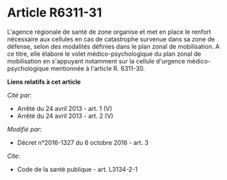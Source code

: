 # Article R6311-31

L'agence régionale de santé de zone organise et met en place le renfort nécessaire aux cellules en cas de catastrophe
survenue dans sa zone de défense, selon des modalités définies dans le plan zonal de mobilisation. A ce titre, elle élabore
le volet médico-psychologique du plan zonal de mobilisation en s'appuyant notamment sur la cellule d'urgence médico-
psychologique mentionnée à l'article R. 6311-30.

**Liens relatifs à cet article**

_Cité par_:

  - Arrêté du 24 avril 2013 - art. 1 (V)
  - Arrêté du 24 avril 2013 - art. 2 (V)

_Modifié par_:

  - Décret n°2016-1327 du 6 octobre 2016 - art. 3

_Cite_:

  - Code de la santé publique - art. L3134-2-1
